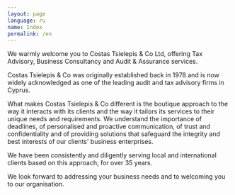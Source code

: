 ```yaml
---
layout: page
language: ru
name: Index
permalink: /en
---
```

We warmly welcome you to Costas Tsielepis & Co Ltd, offering Tax Advisory, Business Consultancy and Audit & Assurance services.

Costas Tsielepis & Co was originally established back in 1978 and is now widely acknowledged as one of the leading audit and tax advisory firms in Cyprus.

What makes Costas Tsielepis & Co different is the boutique approach to the way it interacts with its clients and the way it tailors its services to their unique needs and requirements. We understand the importance of deadlines, of personalised and proactive communication, of trust and confidentiality and of providing solutions that safeguard the integrity and best interests of our clients' business enterprises.

We have been consistently and diligently serving local and international clients based on this approach, for over 35 years.

We look forward to addressing your business needs and to welcoming you to our organisation.
